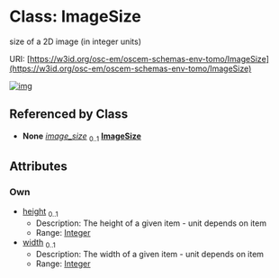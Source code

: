 
# Class: ImageSize

size of a 2D image (in integer units)

URI: [https://w3id.org/osc-em/oscem-schemas-env-tomo/ImageSize](https://w3id.org/osc-em/oscem-schemas-env-tomo/ImageSize)


[![img](https://yuml.me/diagram/nofunky;dir:TB/class/[Acquisition]++-%20image_size%200..1>[ImageSize&#124;height:integer%20%3F;width:integer%20%3F],[Acquisition])](https://yuml.me/diagram/nofunky;dir:TB/class/[Acquisition]++-%20image_size%200..1>[ImageSize&#124;height:integer%20%3F;width:integer%20%3F],[Acquisition])

## Referenced by Class

 *  **None** *[image_size](image_size.md)*  <sub>0..1</sub>  **[ImageSize](ImageSize.md)**

## Attributes


### Own

 * [height](height.md)  <sub>0..1</sub>
     * Description: The height of a given item - unit depends on item
     * Range: [Integer](types/Integer.md)
 * [width](width.md)  <sub>0..1</sub>
     * Description: The width of a given item - unit depends on item
     * Range: [Integer](types/Integer.md)
